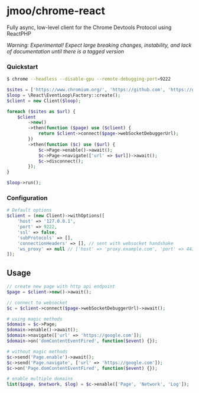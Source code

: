 # jmoo/chrome-react

Fully async, low-level client for the Chrome Devtools Protocol using ReactPHP

*Warning: Experimental! Expect large breaking changes, instability, and lack of documentation until there is a tagged version*

### Quickstart
```bash
$ chrome --headless --disable-gpu --remote-debugging-port=9222
```

```php
$sites = ['https://www.chromium.org/', 'https://github.com', 'https://google.com'];
$loop = \React\EventLoop\Factory::create();
$client = new Client($loop);

foreach ($sites as $url) {
    $client
        ->new()
        ->then(function ($page) use ($client) {
            return $client->connect($page->webSocketDebuggerUrl);
        })
        ->then(function ($c) use ($url) {
            $c->Page->enable()->await();
            $c->Page->navigate(['url' => $url])->await();
            $c->disconnect();
        });
}

$loop->run();
```

### Configuration
```php
# Default options
$client = (new Client)->withOptions([
    'host' => '127.0.0.1',
    'port' => 9222,
    'ssl' => false,
    'subProtocols' => [],
    'connectionHeaders' => [], // sent with websocket handshake
    'ws_proxy' => null // ['host' => 'proxy.example.com', 'port' => 443, 'ssl' => true]
]);

```

## Usage
```php
// create new page with http api endpoint
$page = $client->new()->await(); 

// connect to websocket
$c = $client->connect($page->webSocketDebuggerUrl)->await();

# using magic methods
$domain = $c->Page;
$domain->enable()->await();
$domain->navigate(['url' => 'https://google.com']);
$domain->on('domContentEventFired', function($event) {});

# without magic methods
$c->send('Page.enable')->await();
$c->send('Page.navigate', ['url' => 'https://google.com']);
$c->on('Page.domContentEventFired', function($event) {});

# enable multiple domains
list($page, $network, $log) = $c->enable(['Page', 'Network', 'Log']);

```